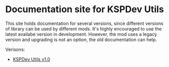 # Documentation site for KSPDev Utils

This site holds documentation for several versions, since different versions of library can be used by different mods. It's highly encouraged to use the latest availabe version in development. However, the mod uses a legacy version and upgrading is not an option, the old documentation can help.

Verisons:

* [KSPDev Utils v1.0](v1.0)
